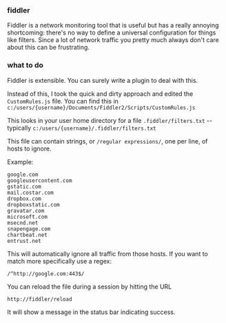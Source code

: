 ### fiddler

Fiddler is a network monitoring tool that is useful but has a really annoying shortcoming: there's no way to define a universal configuration for things like filters. Since a lot of network traffic you pretty much always don't care about this can be frustrating.

### what to do

Fiddler is extensible. You can surely write a plugin to deal with this.

Instead of this, I took the quick and dirty approach and edited the `CustomRules.js` file. You can find this in `c:/users/{username}/Documents/Fiddler2/Scripts/CustomRules.js`

This looks in your user home directory for a file `.fiddler/filters.txt` -- typically `c:/users/{username}/.fiddler/filters.txt`

This file can contain strings, or `/regular expressions/`, one per line, of hosts to ignore.

Example:


    google.com
    googleusercontent.com
    gstatic.com
    mail.costar.com
    dropbox.com
    dropboxstatic.com
    gravatar.com
    microsoft.com
    msecnd.net
    snapengage.com
    chartbeat.net
    entrust.net

This will automatically ignore all traffic from those hosts. If you want to match more specifically use a regex:

    /^http://google.com:443$/

You can reload the file during a session by hitting the URL

    http://fiddler/reload

It will show a message in the status bar indicating success.

